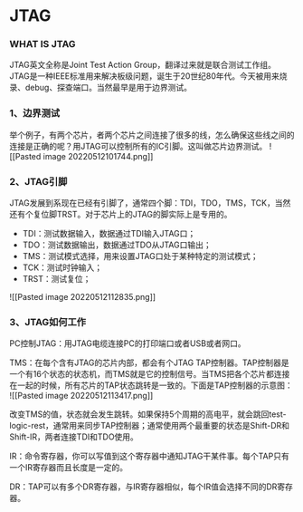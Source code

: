 # JTAG
### WHAT IS JTAG
JTAG英文全称是Joint Test Action Group，翻译过来就是联合测试工作组。JTAG是一种IEEE标准用来解决板级问题，诞生于20世纪80年代。今天被用来烧录、debug、探查端口。当然最早是用于边界测试。

### 1、边界测试 
举个例子，有两个芯片，者两个芯片之间连接了很多的线，怎么确保这些线之间的连接是正确的呢？用JTAG可以控制所有的IC引脚。这叫做芯片边界测试。
![[Pasted image 20220512101744.png]]
### 2、JTAG引脚
JTAG发展到系现在已经有引脚了，通常四个脚：TDI，TDO，TMS，TCK，当然还有个复位脚TRST。对于芯片上的JTAG的脚实际上是专用的。
- TDI：测试数据输入，数据通过TDI输入JTAG口；
- TDO：测试数据输出，数据通过TDO从JTAG口输出；
- TMS：测试模式选择，用来设置JTAG口处于某种特定的测试模式；
- TCK：测试时钟输入；
- TRST：测试复位；

![[Pasted image 20220512112835.png]]
### 3、JTAG如何工作
PC控制JTAG：用JTAG电缆连接PC的打印端口或者USB或者网口。

TMS：在每个含有JTAG的芯片内部，都会有个JTAG TAP控制器。TAP控制器是一个有16个状态的状态机，而TMS就是它的控制信号。当TMS把各个芯片都连接在一起的时候，所有芯片的TAP状态跳转是一致的。下面是TAP控制器的示意图：
![[Pasted image 20220512113417.png]]

改变TMS的值，状态就会发生跳转。如果保持5个周期的高电平，就会跳回test-logic-rest，通常用来同步TAP控制器；通常使用两个最重要的状态是Shift-DR和Shift-IR，两者连接TDI和TDO使用。

IR：命令寄存器，你可以写值到这个寄存器中通知JTAG干某件事。每个TAP只有一个IR寄存器而且长度是一定的。

DR：TAP可以有多个DR寄存器，与IR寄存器相似，每个IR值会选择不同的DR寄存器。